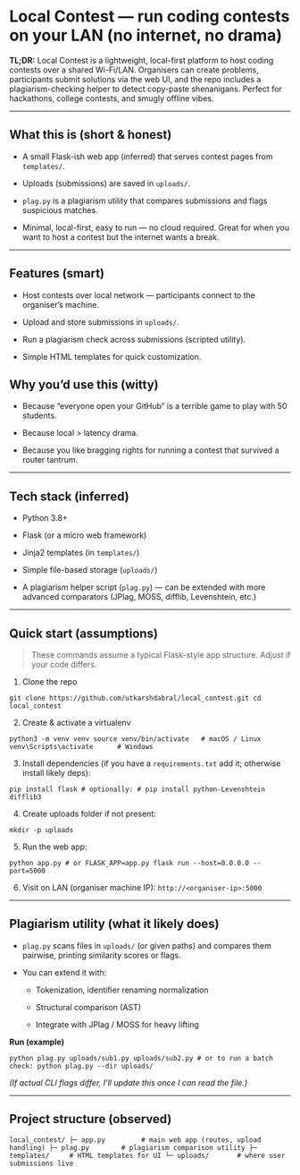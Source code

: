 # Local Contest — run coding contests on your LAN (no internet, no drama)

**TL;DR:** Local Contest is a lightweight, local-first platform to host coding contests over a shared Wi-Fi/LAN. Organisers can create problems, participants submit solutions via the web UI, and the repo includes a plagiarism-checking helper to detect copy-paste shenanigans. Perfect for hackathons, college contests, and smugly offline vibes.

* * *

## What this is (short & honest)

*   A small Flask-ish web app (inferred) that serves contest pages from `templates/`.
    
*   Uploads (submissions) are saved in `uploads/`.
    
*   `plag.py` is a plagiarism utility that compares submissions and flags suspicious matches.
    
*   Minimal, local-first, easy to run — no cloud required. Great for when you want to host a contest but the internet wants a break.
    

* * *

## Features (smart)

*   Host contests over local network — participants connect to the organiser’s machine.
    
*   Upload and store submissions in `uploads/`.
    
*   Run a plagiarism check across submissions (scripted utility).
    
*   Simple HTML templates for quick customization.
    

## Why you’d use this (witty)

*   Because “everyone open your GitHub” is a terrible game to play with 50 students.
    
*   Because local > latency drama.
    
*   Because you like bragging rights for running a contest that survived a router tantrum.
    

* * *

## Tech stack (inferred)

*   Python 3.8+
    
*   Flask (or a micro web framework)
    
*   Jinja2 templates (in `templates/`)
    
*   Simple file-based storage (`uploads/`)
    
*   A plagiarism helper script (`plag.py`) — can be extended with more advanced comparators (JPlag, MOSS, difflib, Levenshtein, etc.)
    

* * *

## Quick start (assumptions)

> These commands assume a typical Flask-style app structure. Adjust if your code differs.

1.  Clone the repo
    

`git clone https://github.com/utkarshdabral/local_contest.git cd local_contest`

2.  Create & activate a virtualenv
    

`python3 -m venv venv source venv/bin/activate   # macOS / Linux venv\Scripts\activate      # Windows`

3.  Install dependencies (if you have a `requirements.txt` add it; otherwise install likely deps):
    

`pip install flask # optionally: # pip install python-Levenshtein difflib3`

4.  Create uploads folder if not present:
    

`mkdir -p uploads`

5.  Run the web app:
    

`python app.py # or FLASK_APP=app.py flask run --host=0.0.0.0 --port=5000`

6.  Visit on LAN (organiser machine IP): `http://<organiser-ip>:5000`
    

* * *

## Plagiarism utility (what it likely does)

*   `plag.py` scans files in `uploads/` (or given paths) and compares them pairwise, printing similarity scores or flags.
    
*   You can extend it with:
    
    *   Tokenization, identifier renaming normalization
        
    *   Structural comparison (AST)
        
    *   Integrate with JPlag / MOSS for heavy lifting
        

**Run (example)**

`python plag.py uploads/sub1.py uploads/sub2.py # or to run a batch check: python plag.py --dir uploads/`

_(If actual CLI flags differ, I’ll update this once I can read the file.)_

* * *

## Project structure (observed)

`local_contest/ ├─ app.py         # main web app (routes, upload handling) ├─ plag.py        # plagiarism comparison utility ├─ templates/     # HTML templates for UI └─ uploads/       # where user submissions live`

